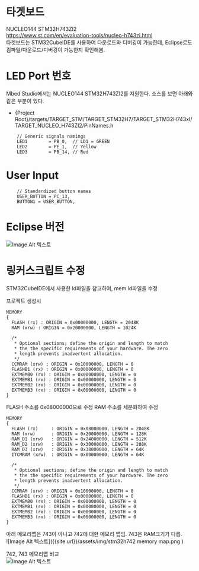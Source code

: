 
타겟보드
==
NUCLEO144 STM32H743ZI2  
https://www.st.com/en/evaluation-tools/nucleo-h743zi.html  
타겟보드는 STM32CubeIDE를 사용하여 다운로드와 디버깅이 가능한데, Eclipse로도 컴파일/다운로드/디버깅이 가능한지 확인해봄.  

LED Port 번호  
==
Mbed Studio에서는 NUCLEO144 STM32H743ZI2를 지원한다. 소스를 보면 아래와 같은 부분이 있다.  
- {Project Root}/targets/TARGET_STM/TARGET_STM32H7/TARGET_STM32H743xI/TARGET_NUCLEO_H743ZI2/PinNames.h
```
    // Generic signals namings
    LED1        = PB_0,  // LD1 = GREEN
    LED2        = PE_1,  // Yellow
    LED3        = PB_14, // Red
```
User Input
==
```
    // Standardized button names
    USER_BUTTON = PC_13,
    BUTTON1 = USER_BUTTON,
```

Eclipse 버전
==
![Image Alt 텍스트]({{site.url}}/assets/img/eclipse.png )


링커스크립트 수정
==
STM32CubeIDE에서 사용한 ld파일을 참고하여, mem.ld파일을 수정  

프로젝트 생성시  
```
MEMORY
{
  FLASH (rx) : ORIGIN = 0x00000000, LENGTH = 2048K
  RAM (xrw) : ORIGIN = 0x20000000, LENGTH = 1024K

  /*
   * Optional sections; define the origin and length to match
   * the the specific requirements of your hardware. The zero
   * length prevents inadvertent allocation.
   */
  CCMRAM (xrw) : ORIGIN = 0x10000000, LENGTH = 0
  FLASHB1 (rx) : ORIGIN = 0x00000000, LENGTH = 0
  EXTMEMB0 (rx) : ORIGIN = 0x00000000, LENGTH = 0
  EXTMEMB1 (rx) : ORIGIN = 0x00000000, LENGTH = 0
  EXTMEMB2 (rx) : ORIGIN = 0x00000000, LENGTH = 0
  EXTMEMB3 (rx) : ORIGIN = 0x00000000, LENGTH = 0
}
```
FLASH 주소를 0x08000000으로 수정
RAM 주소를 세분화하여 수정

```
MEMORY
{
  FLASH (rx)     : ORIGIN = 0x08000000, LENGTH = 2048K
  RAM (xrw)      : ORIGIN = 0x20000000, LENGTH = 128K
  RAM_D1 (xrw)   : ORIGIN = 0x24000000, LENGTH = 512K
  RAM_D2 (xrw)   : ORIGIN = 0x30000000, LENGTH = 288K
  RAM_D3 (xrw)   : ORIGIN = 0x38000000, LENGTH = 64K
  ITCMRAM (xrw)  : ORIGIN = 0x00000000, LENGTH = 64K

  /*
   * Optional sections; define the origin and length to match
   * the the specific requirements of your hardware. The zero
   * length prevents inadvertent allocation.
   */
  CCMRAM (xrw) : ORIGIN = 0x10000000, LENGTH = 0
  FLASHB1 (rx) : ORIGIN = 0x00000000, LENGTH = 0
  EXTMEMB0 (rx) : ORIGIN = 0x00000000, LENGTH = 0
  EXTMEMB1 (rx) : ORIGIN = 0x00000000, LENGTH = 0
  EXTMEMB2 (rx) : ORIGIN = 0x00000000, LENGTH = 0
  EXTMEMB3 (rx) : ORIGIN = 0x00000000, LENGTH = 0
}
```
아래 메모리맵은 743이 아니고 742에 대한 메모리 맵임. 743은 RAM크기가 다름.  
![Image Alt 텍스트]({{site.url}}/assets/img/stm32h742 memory map.png )  

742, 743 메모리맵 비교  
![Image Alt 텍스트]({{site.url}}/assets/img/stm32h742,743_memory_map.png )  


